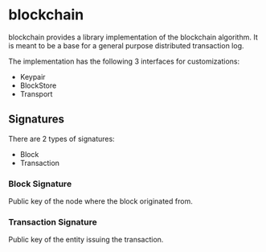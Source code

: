 # blockchain

blockchain provides a library implementation of the blockchain algorithm.  It is
meant to be a base for a general purpose distributed transaction log.

The implementation has the following 3 interfaces for customizations:

- Keypair
- BlockStore
- Transport

## Signatures
There are 2 types of signatures:

- Block
- Transaction

### Block Signature
Public key of the node where the block originated from.

### Transaction Signature
Public key of the entity issuing the transaction.
